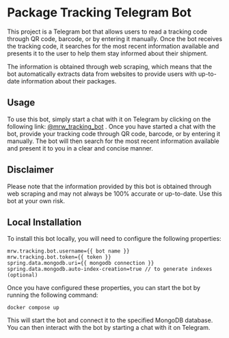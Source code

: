 # Package Tracking Telegram Bot

This project is a Telegram bot that allows users to read a tracking code through QR code, barcode, or by entering it manually. Once the bot receives the tracking code, it searches for the most recent information available and presents it to the user to help them stay informed about their shipment.

The information is obtained through web scraping, which means that the bot automatically extracts data from websites to provide users with up-to-date information about their packages.

## Usage

To use this bot, simply start a chat with it on Telegram by clicking on the following link: [@mrw_tracking_bot](https://t.me/mrw_tracking_bot) . Once you have started a chat with the bot, provide your tracking code through QR code, barcode, or by entering it manually. The bot will then search for the most recent information available and present it to you in a clear and concise manner.

## Disclaimer

Please note that the information provided by this bot is obtained through web scraping and may not always be 100% accurate or up-to-date. Use this bot at your own risk.

## Local Installation

To install this bot locally, you will need to configure the following properties:

```
mrw.tracking.bot.username={{ bot name }}
mrw.tracking.bot.token={{ token }}
spring.data.mongodb.uri={{ mongodb connection }}
spring.data.mongodb.auto-index-creation=true // to generate indexes (optional)
```

Once you have configured these properties, you can start the bot by running the following command:

```
docker compose up
```

This will start the bot and connect it to the specified MongoDB database. You can then interact with the bot by starting a chat with it on Telegram.